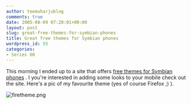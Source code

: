 ```yaml
---
author: teemuharjublog
comments: true
date: 2005-08-09 07:20:01+00:00
layout: post
slug: great-free-themes-for-symbian-phones
title: Great free themes for Symbian phones
wordpress_id: 55
categories:
- Series 60
---
```


This morning I ended up to a site that offers [free themes for Symbian phones](http://www.symbianthemes.com) . I you're interested in adding some looks to your mobile check out the site. Here's a pic of my favourite theme (yes of course Firefox ;) ).




![firetheme.png](http://www.teemuharju.net/wp-photos/20050809-102001-1.jpg)
